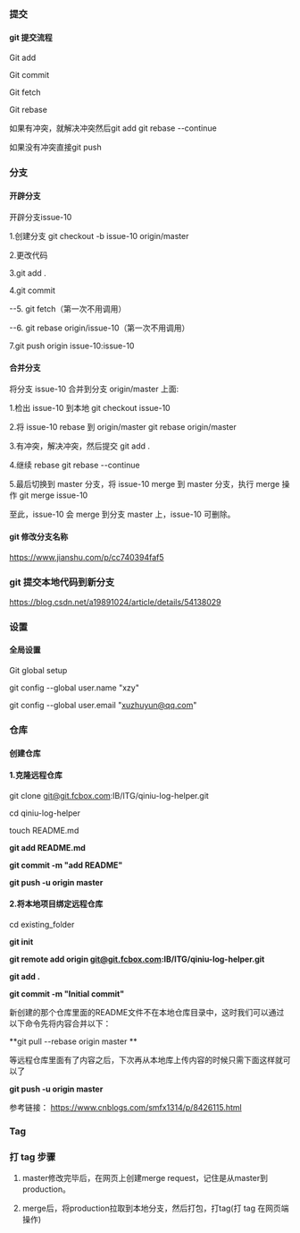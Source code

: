 

### 提交

#### git 提交流程

Git add

Git commit

Git fetch

Git rebase

如果有冲突，就解决冲突然后git add git rebase --continue 

如果没有冲突直接git push

 

 ### 分支

#### 开辟分支

开辟分支issue-10

1.创建分支 git checkout -b issue-10 origin/master

2.更改代码

3.git add .

4.git commit

--5. git fetch（第一次不用调用）

--6. git rebase origin/issue-10（第一次不用调用）

7.git push origin issue-10:issue-10

#### 合并分支

将分支 issue-10 合并到分支 origin/master 上面:

1.检出 issue-10 到本地 git checkout issue-10

2.将 issue-10 rebase 到 origin/master     git rebase origin/master

3.有冲突，解决冲突，然后提交 git add .

4.继续 rebase git rebase --continue

5.最后切换到 master 分支，将 issue-10 merge 到 master 分支，执行 merge 操作 git merge issue-10

至此，issue-10 会 merge 到分支 master 上，issue-10 可删除。

#### git 修改分支名称

<https://www.jianshu.com/p/cc740394faf5>

### **git 提交本地代码到新分支**

<https://blog.csdn.net/a19891024/article/details/54138029>

 

### 设置



#### 全局设置

Git global setup

git config --global user.name "xzy"

git config --global user.email "xuzhuyun@qq.com"

 

### 仓库

#### 创建仓库

#### **1.克隆远程仓库**

git clone git@git.fcbox.com:IB/ITG/qiniu-log-helper.git

cd qiniu-log-helper

touch README.md

**git add README.md**

**git commit -m "add README"**

**git push -u origin master**

 

#### **2.将本地项目绑定远程仓库**

cd existing_folder

**git init**

**git remote add origin git@git.fcbox.com:IB/ITG/qiniu-log-helper.git**

**git add .**

**git commit -m "Initial commit"**

新创建的那个仓库里面的README文件不在本地仓库目录中，这时我们可以通过以下命令先将内容合并以下：

**git pull --rebase origin master **

等远程仓库里面有了内容之后，下次再从本地库上传内容的时候只需下面这样就可以了

**git push -u origin master**

参考链接：
https://www.cnblogs.com/smfx1314/p/8426115.html
 

### Tag

### **打  tag  步骤**

1. master修改完毕后，在网页上创建merge request，记住是从master到production。

2. merge后，将production拉取到本地分支，然后打包，打tag(打 tag 在网页端操作)

 

 

 

 

 
